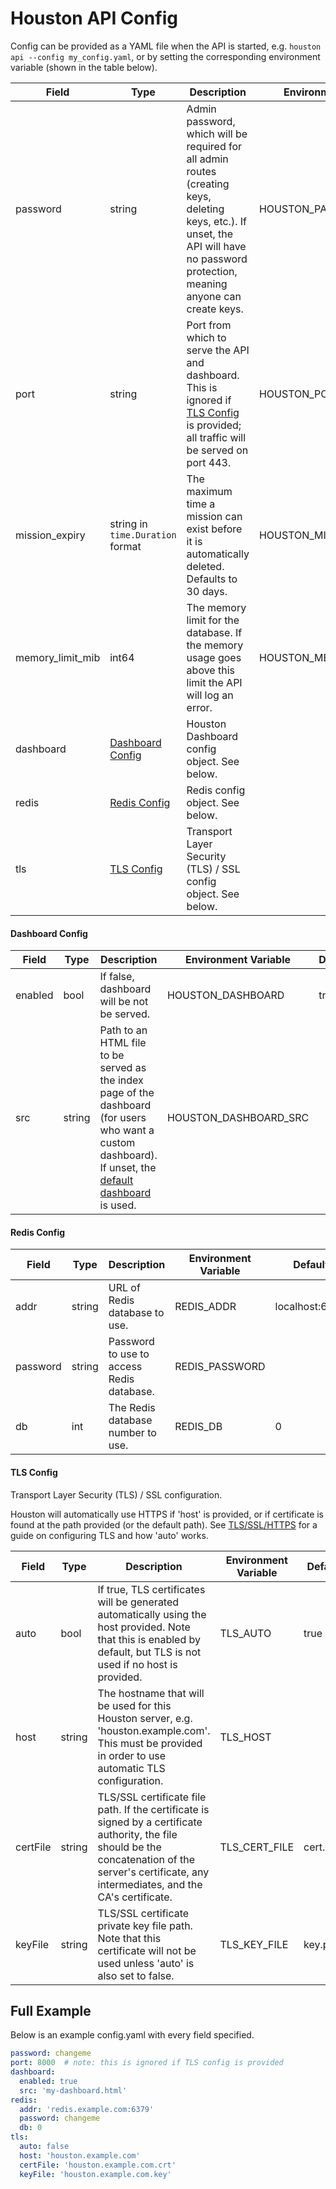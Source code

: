 
# Houston API Config

Config can be provided as a YAML file when the API is started, e.g. `houston api --config my_config.yaml`, or by setting
the corresponding environment variable (shown in the table below).

| Field            | Type                                  | Description                                                                                                                                                                           | Environment Variable     | Default | 
|------------------|---------------------------------------|---------------------------------------------------------------------------------------------------------------------------------------------------------------------------------------|--------------------------|---------|
| password         | string                                | Admin password, which will be required for all admin routes (creating keys, deleting keys, etc.). If unset, the API will have no password protection, meaning anyone can create keys. | HOUSTON_PASSWORD         |         | 
| port             | string                                | Port from which to serve the API and dashboard. This is ignored if [TLS Config](#tls-config) is provided; all traffic will be served on port 443.                                     | HOUSTON_PORT             | 8000    | 
| mission_expiry   | string in `time.Duration` format      | The maximum time a mission can exist before it is automatically deleted. Defaults to 30 days.                                                                                         | HOUSTON_MISSION_EXPIRY   | 720h    | 
| memory_limit_mib | int64                                 | The memory limit for the database. If the memory usage goes above this limit the API will log an error.                                                                               | HOUSTON_MEMORY_LIMIT_MIB | 3072    | 
| dashboard        | [Dashboard Config](#dashboard-config) | Houston Dashboard config object. See below.                                                                                                                                           |                          |         |
| redis            | [Redis Config](#redis-config)         | Redis config object. See below.                                                                                                                                                       |                          |         | 
| tls              | [TLS Config](#tls-config)             | Transport Layer Security (TLS) / SSL config object. See below.                                                                                                                        |                          |         | 


#### Dashboard Config

| Field   | Type   | Description                                                                                                                                                                                          | Environment Variable  | Default | 
|---------|--------|------------------------------------------------------------------------------------------------------------------------------------------------------------------------------------------------------|-----------------------|---------|
| enabled | bool   | If false, dashboard will be not be served.                                                                                                                                                           | HOUSTON_DASHBOARD     | true    | 
| src     | string | Path to an HTML file to be served as the index page of the dashboard (for users who want a custom dashboard). If unset, the [default dashboard](https://github.com/datasparq-ai/houston-ui) is used. | HOUSTON_DASHBOARD_SRC |         | 


#### Redis Config

| Field    | Type   | Description                               | Environment Variable | Default        | 
|----------|--------|-------------------------------------------|----------------------|----------------|
| addr     | string | URL of Redis database to use.             | REDIS_ADDR           | localhost:6379 | 
| password | string | Password to use to access Redis database. | REDIS_PASSWORD       |                | 
| db       | int    | The Redis database number to use.         | REDIS_DB             | 0              | 


#### TLS Config

Transport Layer Security (TLS) / SSL configuration. 

Houston will automatically use HTTPS if 'host' is provided, or if certificate is found at the path provided (or the default path). 
See [TLS/SSL/HTTPS](./tls.md) for a guide on configuring TLS and how 'auto' works. 

| Field    | Type   | Description                                                                                                                                                                                            | Environment Variable | Default  |
|----------|--------|--------------------------------------------------------------------------------------------------------------------------------------------------------------------------------------------------------|----------------------|----------|
| auto     | bool   | If true, TLS certificates will be generated automatically using the host provided. Note that this is enabled by default, but TLS is not used if no host is provided.                                   | TLS_AUTO             | true     |
| host     | string | The hostname that will be used for this Houston server, e.g. 'houston.example.com'. This must be provided in order to use automatic TLS configuration.                                                 | TLS_HOST             |          |
| certFile | string | TLS/SSL certificate file path. If the certificate is signed by a certificate authority, the file should be the concatenation of the server's certificate, any intermediates, and the CA's certificate. | TLS_CERT_FILE        | cert.pem |
| keyFile  | string | TLS/SSL certificate private key file path. Note that this certificate will not be used unless 'auto' is also set to false.                                                                             | TLS_KEY_FILE         | key.pem  |


## Full Example

Below is an example config.yaml with every field specified. 

```yaml
password: changeme
port: 8000  # note: this is ignored if TLS config is provided
dashboard: 
  enabled: true
  src: 'my-dashboard.html'
redis:
  addr: 'redis.example.com:6379'
  password: changeme
  db: 0
tls:
  auto: false
  host: 'houston.example.com'
  certFile: 'houston.example.com.crt'
  keyFile: 'houston.example.com.key'
```
